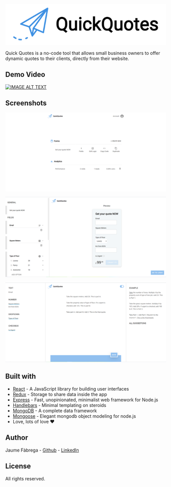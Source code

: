 <p align="center">
  <img src="readme-images/logo-readme.PNG" />
</p>



Quick Quotes is a no-code tool that allows small business owners to offer dynamic quotes to their clients, directly from their website.

## Demo Video

[![IMAGE ALT TEXT](http://img.youtube.com/vi/DWw--8y8FwA/0.jpg)](http://www.youtube.com/watch?v=DWw--8y8FwA "QuickQuotes Demo Video")

## Screenshots

<p align="center">
  <img src="readme-images/readme-screenshot-0.PNG" />
</p>
<p align="center">
  <img src="readme-images/readme-screenshot-1.PNG" />
</p>
<p align="center">
  <img src="readme-images/readme-screenshot-2.PNG" />
</p>


## Built with

* [React](https://reactjs.org/) - A JavaScript library for building user interfaces
* [Redux](https://redux.js.org) - Storage to share data inside the app
* [Express](https://expressjs.com/) - Fast, unopinionated, minimalist web framework for Node.js
* [Handlebars](https://handlebarsjs.com/) - Minimal templating on steroids
* [MongoDB](https://www.mongodb.com/3) - A complete data framework
* [Mongoose](https://mongoosejs.com/) - Elegant mongodb object modeling for node.js
* Love, lots of love ♥


## Author

Jaume Fàbrega - [Github](https://github.com/jaumefabrega) - [LinkedIn](https://www.linkedin.com/in/jaumefabrega/)


## License

All rights reserved.